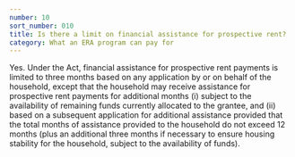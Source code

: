 ```yaml
---
number: 10
sort_number: 010
title: Is there a limit on financial assistance for prospective rent?
category: What an ERA program can pay for
---
```


Yes. Under the Act, financial assistance for prospective rent payments is limited to three months based on any application by or on behalf of the household, except that the household may receive assistance for prospective rent payments for additional months (i) subject to the availability of remaining funds currently allocated to the grantee, and (ii) based on a subsequent application for additional assistance provided that the total months of assistance provided to the household do not exceed 12 months (plus an additional three months if necessary to ensure housing stability for the household, subject to the availability of funds).
